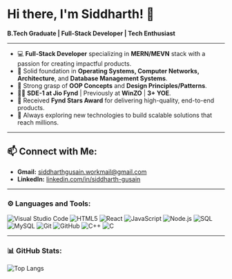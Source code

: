 # Hi there, I'm Siddharth! 👋
**B.Tech Graduate | Full-Stack Developer | Tech Enthusiast**

---

- 💻 **Full-Stack Developer** specializing in **MERN/MEVN** stack with a passion for creating impactful products.
- 🧠 Solid foundation in **Operating Systems, Computer Networks, Architecture**, and **Database Management Systems**.
- 🚀 Strong grasp of **OOP Concepts** and **Design Principles/Patterns**.
- 👨‍💼 **SDE-1 at Jio Fynd** | Previously at **WinZO** | **3+ YOE**.
- 🌟 Received **Fynd Stars Award** for delivering high-quality, end-to-end products.
- 🌱 Always exploring new technologies to build scalable solutions that reach millions.

---

## 📫 Connect with Me:
- **Gmail:** [siddharthgusain.workmail@gmail.com](mailto:siddharthgusain.workmail@gmail.com)
- **LinkedIn:** [linkedin.com/in/siddharth-gusain](https://www.linkedin.com/in/siddharth-gusain/)

---

### ⚙️ Languages and Tools:

![Visual Studio Code](https://img.icons8.com/fluent/48/000000/visual-studio-code-2019.png)
![HTML5](https://img.icons8.com/color/48/000000/html-5.png)
![React](https://img.icons8.com/color/48/000000/react-native.png)
![JavaScript](https://img.icons8.com/color/48/000000/javascript.png)
![Node.js](https://img.icons8.com/color/48/000000/nodejs.png)
![SQL](https://img.icons8.com/color/48/000000/sql.png)
![MySQL](https://img.icons8.com/fluent/48/000000/mysql-logo.png)
![Git](https://img.icons8.com/color/48/000000/git.png)
![GitHub](https://img.icons8.com/fluent/48/000000/github.png)
![C++](https://img.icons8.com/color/48/000000/c-plus-plus-logo.png)
![C](https://img.icons8.com/color/48/000000/c-programming.png)

---

### 📊 GitHub Stats:

![Top Langs](https://github-readme-stats.vercel.app/api/top-langs/?username=siddharthgusain&exclude_repo=Smart-city&layout=compact)
